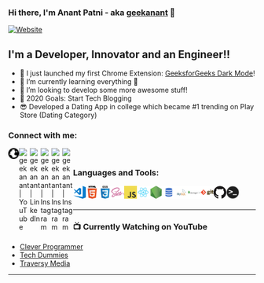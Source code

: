 ### Hi there, I'm Anant Patni - aka [geekanant][website] 👋

[![Website](https://img.shields.io/website?label=anantpatni.com&style=for-the-badge&url=https%3A%2F%2Fcodestackr.com)](https://codestackr.com)

## I'm a Developer, Innovator and an Engineer!!

- 🔭 I just launched my first Chrome Extension: [GeeksforGeeks Dark Mode][extension]!
- 🌱 I’m currently learning everything 🤣
- 👯 I’m looking to develop some more awesome stuff!
- 🥅 2020 Goals: Start Tech Blogging
- 😎 Developed a Dating App in college which became #1 trending on Play Store (Dating Category)


### Connect with me:

[<img align="left" alt="anantpatni.com" width="22px" src="https://raw.githubusercontent.com/iconic/open-iconic/master/svg/globe.svg" />][website]
[<img align="left" alt="geekanant | YouTube" width="22px" src="https://cdn.jsdelivr.net/npm/simple-icons@v3/icons/youtube.svg" />][youtube]
[<img align="left" alt="geekanant | LinkedIn" width="22px" src="https://cdn.jsdelivr.net/npm/simple-icons@v3/icons/linkedin.svg" />][linkedin]
[<img align="left" alt="geekanant | Instagram" width="22px" src="https://cdn.jsdelivr.net/npm/simple-icons@v3/icons/instagram.svg" />][instagram]
[<img align="left" alt="geekanant | Instagram" width="22px" src="https://cdn.jsdelivr.net/npm/simple-icons@v3/icons/stackoverflow.svg" />][stackoverflow]
[<img align="left" alt="geekanant | Instagram" width="22px" src="https://cdn.jsdelivr.net/npm/simple-icons@v3/icons/quora.svg" />][quora]

<br />

### Languages and Tools:

<img align="left" alt="Visual Studio Code" width="26px" src="https://raw.githubusercontent.com/github/explore/80688e429a7d4ef2fca1e82350fe8e3517d3494d/topics/visual-studio-code/visual-studio-code.png" />
<img align="left" alt="HTML5" width="26px" src="https://raw.githubusercontent.com/github/explore/80688e429a7d4ef2fca1e82350fe8e3517d3494d/topics/html/html.png" />
<img align="left" alt="CSS3" width="26px" src="https://raw.githubusercontent.com/github/explore/80688e429a7d4ef2fca1e82350fe8e3517d3494d/topics/css/css.png" />
<img align="left" alt="Sass" width="26px" src="https://raw.githubusercontent.com/github/explore/80688e429a7d4ef2fca1e82350fe8e3517d3494d/topics/sass/sass.png" />
<img align="left" alt="JavaScript" width="26px" src="https://raw.githubusercontent.com/github/explore/80688e429a7d4ef2fca1e82350fe8e3517d3494d/topics/javascript/javascript.png" />
<img align="left" alt="React" width="26px" src="https://raw.githubusercontent.com/github/explore/80688e429a7d4ef2fca1e82350fe8e3517d3494d/topics/react/react.png" />
<img align="left" alt="Node.js" width="26px" src="https://raw.githubusercontent.com/github/explore/80688e429a7d4ef2fca1e82350fe8e3517d3494d/topics/nodejs/nodejs.png" />
<img align="left" alt="SQL" width="26px" src="https://raw.githubusercontent.com/github/explore/80688e429a7d4ef2fca1e82350fe8e3517d3494d/topics/sql/sql.png" />
<img align="left" alt="MySQL" width="26px" src="https://raw.githubusercontent.com/github/explore/80688e429a7d4ef2fca1e82350fe8e3517d3494d/topics/mysql/mysql.png" />
<img align="left" alt="MongoDB" width="26px" src="https://raw.githubusercontent.com/github/explore/80688e429a7d4ef2fca1e82350fe8e3517d3494d/topics/mongodb/mongodb.png" />
<img align="left" alt="Git" width="26px" src="https://raw.githubusercontent.com/github/explore/80688e429a7d4ef2fca1e82350fe8e3517d3494d/topics/git/git.png" />
<img align="left" alt="GitHub" width="26px" src="https://raw.githubusercontent.com/github/explore/78df643247d429f6cc873026c0622819ad797942/topics/github/github.png" />
<img align="left" alt="Terminal" width="26px" src="https://raw.githubusercontent.com/github/explore/80688e429a7d4ef2fca1e82350fe8e3517d3494d/topics/terminal/terminal.png" />

<br />
<br />

---

### 📺 Currently Watching on YouTube

<!-- YOUTUBE:START -->
- [Clever Programmer](https://www.youtube.com/channel/UCqrILQNl5Ed9Dz6CGMyvMTQ)
- [Tech Dummies](https://www.youtube.com/c/TechDummiesNarendraL/featured)
- [Traversy Media](https://www.youtube.com/channel/UC29ju8bIPH5as8OGnQzwJyA)


---

[website]: https://www.anantpatni.com
[extension]: https://chrome.google.com/webstore/detail/geeksforgeeks-dark-mode/nmdpdgickahiikobclgoolmfgiibegke?hl=en-GB
[youtube]: https://www.youtube.com/channel/UCba8EopBAXKZKpmkgHWtOxw
[instagram]: https://instagram.com/geekanant
[linkedin]: https://www.linkedin.com/in/anantpatni1/
[quora]: https://www.quora.com/profile/Anant-Patni-Geek-Anant
[stackoverflow]: https://stackoverflow.com/users/8826295/geekanant

